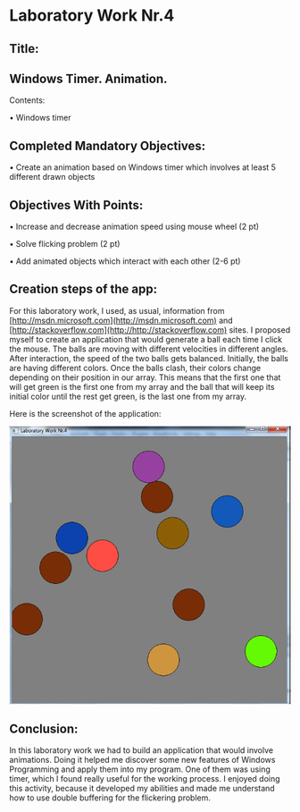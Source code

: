 Laboratory Work Nr.4
====================
Title:
------
Windows Timer. Animation.
------------
Contents:

•	Windows timer

Completed Mandatory Objectives:
--------------------
•	Create an animation based on Windows timer which involves at least 5 different drawn objects

Objectives With Points:
----------------------
•	Increase and decrease animation speed using mouse wheel (2 pt)

•	Solve flicking problem (2 pt)

•	Add animated objects which interact with each other (2-6 pt)

Creation steps of the app:
--------------------------
For this laboratory work, I used, as usual, information from [http://msdn.microsoft.com](http://msdn.microsoft.com) and [http://stackoverflow.com](http://http://stackoverflow.com) sites. I proposed myself to create an application that would generate a ball each time I click the mouse. The balls are moving with different velocities in different angles. After interaction, the speed of the two balls gets balanced. Initially, the balls are having different colors. Once the balls clash, their colors change depending on their position in our array. This means that the first one that will get green is the first one from my array and the ball that will keep its initial color until the rest get green, is the last one from my array.


Here is the screenshot of the application:

![main](https://raw.githubusercontent.com/TUM-FAF/FAF-121-Gusan-Gina/master/WP/Lab4_WP/screenshots/lab4.png)


Conclusion:
-----------

In this laboratory work we had to build an application that would involve animations. Doing it helped me discover some new features of Windows Programming and apply them into my program. One of them was using timer, which I found really useful for the working process. I enjoyed doing this activity, because it developed my abilities and made me understand how to use double buffering for the flickering problem.




